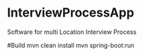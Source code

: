 # InterviewProcessApp
Software for multi Location Interview Process

#Build
mvn clean install
mvn spring-boot:run

